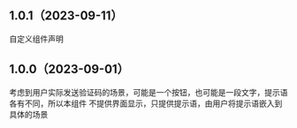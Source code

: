## 1.0.1（2023-09-11）
自定义组件声明
## 1.0.0（2023-09-01）
考虑到用户实际发送验证码的场景，可能是一个按钮，也可能是一段文字，提示语各有不同，所以本组件 不提供界面显示，只提供提示语，由用户将提示语嵌入到具体的场景
